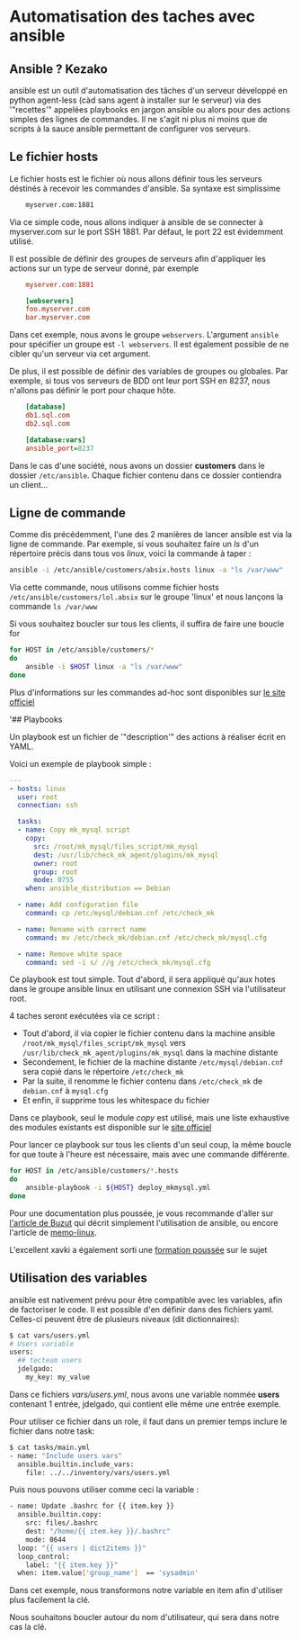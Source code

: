 # Automatisation des taches avec ansible

## Ansible ? Kezako

ansible est un outil d'automatisation des tâches d'un serveur
développé en python agent-less (càd sans agent à installer sur le
serveur) via des '"recettes'" appelées playbooks en jargon ansible ou
alors pour des actions simples des lignes de commandes. Il ne s'agit ni
plus ni moins que de scripts à la sauce ansible permettant de configurer
vos serveurs.

## Le fichier hosts

Le fichier hosts est le fichier où nous allons définir tous les serveurs
déstinés à recevoir les commandes d'ansible. Sa syntaxe est simplissime

```bash
    myserver.com:1881
```

Via ce simple code, nous allons indiquer à ansible de se connecter à
myserver.com sur le port SSH 1881. Par défaut, le port 22 est évidemment
utilisé.

Il est possible de définir des groupes de serveurs afin d'appliquer les
actions sur un type de serveur donné, par exemple

```ini
    myserver.com:1881

    [webservers]
    foo.myserver.com
    bar.myserver.com
```

Dans cet exemple, nous avons le groupe ``webservers``. L'argument
`ansible` pour spécifier un groupe est ``-l webservers``. Il est
également possible de ne cibler qu'un serveur via cet argument.

De plus, il est possible de définir des variables de groupes ou
globales. Par exemple, si tous vos serveurs de BDD ont leur port SSH en
8237, nous n'allons pas définir le port pour chaque hôte.

```ini
    [database]
    db1.sql.com
    db2.sql.com

    [database:vars]
    ansible_port=8237
```

Dans le cas d'une société, nous avons un dossier **customers** dans le
dossier `/etc/ansible`. Chaque fichier contenu dans ce dossier
contiendra un client...

## Ligne de commande

Comme dis précédemment, l'une des 2 manières de lancer ansible est via
la ligne de commande. Par exemple, si vous souhaitez faire un *ls* d'un
répertoire précis dans tous vos *linux*, voici la commande à taper :

```bash
ansible -i /etc/ansible/customers/absix.hosts linux -a "ls /var/www"
```

Via cette commande, nous utilisons comme fichier hosts
`/etc/ansible/customers/lol.absix` sur le groupe 'linux' et nous
lançons la commande `ls /var/www`

Si vous souhaitez boucler sur tous les clients, il suffira de faire une
boucle for

```bash
for HOST in /etc/ansible/customers/*
do
    ansible -i $HOST linux -a "ls /var/www"
done
```

Plus d'informations sur les commandes ad-hoc sont disponibles sur [le site officiel](https://docs.ansible.com/ansible/latest/user_guide/intro_adhoc.html#intro-adhoc)

'## Playbooks

Un playbook est un fichier de '"description'" des actions à réaliser
écrit en YAML.

Voici un exemple de playbook simple :

```yaml
---
- hosts: linux
  user: root
  connection: ssh

  tasks:
  - name: Copy mk_mysql script
    copy:
      src: /root/mk_mysql/files_script/mk_mysql
      dest: /usr/lib/check_mk_agent/plugins/mk_mysql
      owner: root
      group: root
      mode: 0755
    when: ansible_distribution == Debian

  - name: Add configuration file
    command: cp /etc/mysql/debian.cnf /etc/check_mk

  - name: Rename with correct name
    command: mv /etc/check_mk/debian.cnf /etc/check_mk/mysql.cfg

  - name: Remove white space
    command: sed -i s/ //g /etc/check_mk/mysql.cfg
```

Ce playbook est tout simple. Tout d'abord, il sera appliqué qu'aux
hotes dans le groupe ansible linux en utilisant une connexion SSH via
l'utilisateur root.

4 taches seront exécutées via ce script :

* Tout d'abord, il via copier le fichier contenu dans la machine
    ansible `/root/mk_mysql/files_script/mk_mysql` vers
    `/usr/lib/check_mk_agent/plugins/mk_mysql` dans la machine distante
* Secondement, le fichier de la machine distante
    `/etc/mysql/debian.cnf` sera copié dans le répertoire
    `/etc/check_mk`
* Par la suite, il renomme le fichier contenu dans `/etc/check_mk` de
    `debian.cnf` à `mysql.cfg`
* Et enfin, il supprime tous les whitespace du fichier

Dans ce playbook, seul le module *copy* est utilisé, mais une liste
exhaustive des modules existants est disponible sur le [site
officiel](https://docs.ansible.com/ansible/latest/modules/modules_by_category.html)

Pour lancer ce playbook sur tous les clients d'un seul coup, la même
boucle for que toute à l'heure est nécessaire, mais avec une commande
différente.

```bash
for HOST in /etc/ansible/customers/*.hosts
do
    ansible-playbook -i ${HOST} deploy_mkmysql.yml
done
```

Pour une documentation plus poussée, je vous recommande d'aller sur [l'article de Buzut](https://utux.fr/index.php?article100/configuration-et-deploiement-avec-ansible) qui décrit simplement l'utilisation de ansible, ou encore l'article de [memo-linux](https://memo-linux.com/ansible-mes-premiers-pas).

L'excellent xavki a également sorti une [formation poussée](https://www.youtube.com/watch?v=kzmvwc2q_z0) sur le sujet

## Utilisation des variables

ansible est nativement prévu pour être compatible avec les variables, afin de factoriser le code. Il est possible d'en définir dans des fichiers yaml. Celles-ci peuvent être de plusieurs niveaux (dit dictionnaires):

```bash
$ cat vars/users.yml
# Users variable
users:
  ## tecteam users
  jdelgado:
    my_key: my_value
```

Dans ce fichiers *vars/users.yml*, nous avons une variable nommée **users** contenant 1 entrée, jdelgado, qui contient elle même une entrée exemple.

Pour utiliser ce fichier dans un role, il faut dans un premier temps inclure le fichier dans notre task:

```bash
$ cat tasks/main.yml
- name: "Include users vars"
  ansible.builtin.include_vars:
    file: ../../inventory/vars/users.yml
```

Puis nous pouvons utiliser comme ceci la variable :

```bash
- name: Update .bashrc for {{ item.key }}
  ansible.builtin.copy:
    src: files/.bashrc
    dest: "/home/{{ item.key }}/.bashrc"
    mode: 0644
  loop: "{{ users | dict2items }}"
  loop_control:
    label: "{{ item.key }}"
  when: item.value['group_name']  == 'sysadmin'
```

Dans cet exemple, nous transformons notre variable en item afin d'utiliser plus facilement la clé.

Nous souhaitons boucler  autour du nom d'utilisateur, qui sera dans notre cas la clé.
